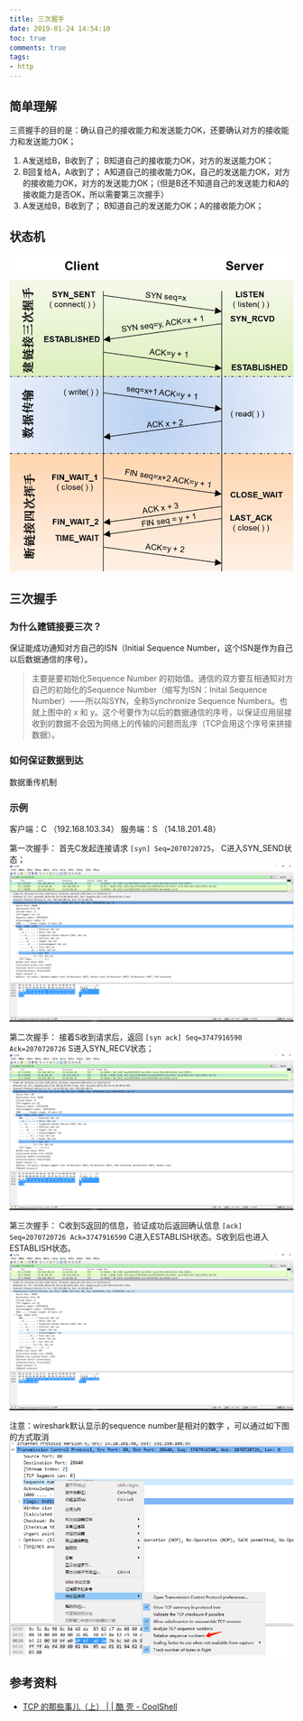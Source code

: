 ```yaml
---
title: 三次握手
date: 2019-01-24 14:54:10
toc: true
comments: true
tags:
- http
---
```

## 简单理解
三资握手的目的是：确认自己的接收能力和发送能力OK，还要确认对方的接收能力和发送能力OK；

1. A发送给B，B收到了； B知道自己的接收能力OK，对方的发送能力OK；
2. B回复给A，A收到了； A知道自己的接收能力OK，自己的发送能力OK，对方的接收能力OK，对方的发送能力OK；（但是B还不知道自己的发送能力和A的接收能力是否OK，所以需要第三次握手）
3. A发送给B，B收到了； B知道自己的发送能力OK；A的接收能力OK；

## 状态机
![](https://github.com/lyloou/img/raw/develop/z/20190124151245.jpg)

## 三次握手
### 为什么建链接要三次？
保证能成功通知对方自己的ISN（Initial Sequence Number，这个ISN是作为自己以后数据通信的序号）。
> 主要是要初始化Sequence Number 的初始值。通信的双方要互相通知对方自己的初始化的Sequence Number（缩写为ISN：Inital Sequence Number）——所以叫SYN，全称Synchronize Sequence Numbers。也就上图中的 x 和 y。这个号要作为以后的数据通信的序号，以保证应用层接收到的数据不会因为网络上的传输的问题而乱序（TCP会用这个序号来拼接数据）。

### 如何保证数据到达
数据重传机制

### 示例
客户端：C （192.168.103.34）
服务端：S （14.18.201.48）

第一次握手：
首先C发起连接请求 `[syn] Seq=2070720725`，
C进入SYN_SEND状态；
![](https://github.com/lyloou/img/raw/develop/z/20190124145542.png) 

第二次握手：
接着S收到请求后，返回 `[syn ack] Seq=3747916590 Ack=2070720726`
S进入SYN_RECV状态；
![](https://github.com/lyloou/img/raw/develop/z/20190124145609.png)

第三次握手：
C收到S返回的信息，验证成功后返回确认信息 `[ack] Seq=2070720726 Ack=3747916590`
C进入ESTABLISH状态。S收到后也进入ESTABLISH状态。
![](https://github.com/lyloou/img/raw/develop/z/20190124145626.png)

注意：wireshark默认显示的sequence number是相对的数字 ，可以通过如下图的方式取消
![](https://github.com/lyloou/img/raw/develop/z/20190124145823.png)

## 参考资料
- [TCP 的那些事儿（上） | | 酷 壳 - CoolShell](https://coolshell.cn/articles/11564.html)
